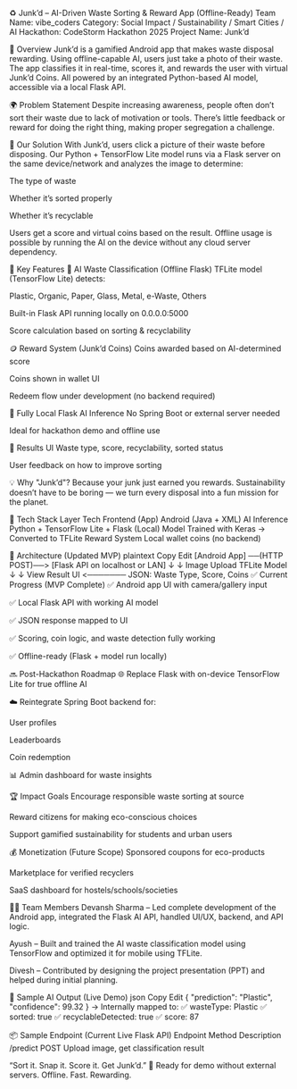 ♻️ Junk’d – AI-Driven Waste Sorting & Reward App (Offline-Ready)
Team Name: vibe_coders
Category: Social Impact / Sustainability / Smart Cities / AI
Hackathon: CodeStorm Hackathon 2025
Project Name: Junk’d

📱 Overview
Junk’d is a gamified Android app that makes waste disposal rewarding. Using offline-capable AI, users just take a photo of their waste. The app classifies it in real-time, scores it, and rewards the user with virtual Junk’d Coins. All powered by an integrated Python-based AI model, accessible via a local Flask API.

🌍 Problem Statement
Despite increasing awareness, people often don’t sort their waste due to lack of motivation or tools. There’s little feedback or reward for doing the right thing, making proper segregation a challenge.

🎯 Our Solution
With Junk’d, users click a picture of their waste before disposing. Our Python + TensorFlow Lite model runs via a Flask server on the same device/network and analyzes the image to determine:

The type of waste

Whether it’s sorted properly

Whether it’s recyclable

Users get a score and virtual coins based on the result. Offline usage is possible by running the AI on the device without any cloud server dependency.

🔑 Key Features
📸 AI Waste Classification (Offline Flask)
TFLite model (TensorFlow Lite) detects:

Plastic, Organic, Paper, Glass, Metal, e-Waste, Others

Built-in Flask API running locally on 0.0.0.0:5000

Score calculation based on sorting & recyclability

🪙 Reward System (Junk’d Coins)
Coins awarded based on AI-determined score

Coins shown in wallet UI

Redeem flow under development (no backend required)

🧠 Fully Local Flask AI Inference
No Spring Boot or external server needed

Ideal for hackathon demo and offline use

🧾 Results UI
Waste type, score, recyclability, sorted status

User feedback on how to improve sorting

💡 Why "Junk’d"?
Because your junk just earned you rewards. Sustainability doesn’t have to be boring — we turn every disposal into a fun mission for the planet.

🧩 Tech Stack
Layer	Tech
Frontend (App)	Android (Java + XML)
AI Inference	Python + TensorFlow Lite + Flask (Local)
Model	Trained with Keras → Converted to TFLite
Reward System	Local wallet coins (no backend)

🧠 Architecture (Updated MVP)
plaintext
Copy
Edit
[Android App] ──(HTTP POST)──> [Flask API on localhost or LAN]
     ↓                                  ↓
  Image Upload                     TFLite Model
     ↓                                  ↓
View Result UI <─────── JSON: Waste Type, Score, Coins
✅ Current Progress (MVP Complete)
✅ Android app UI with camera/gallery input

✅ Local Flask API with working AI model

✅ JSON response mapped to UI

✅ Scoring, coin logic, and waste detection fully working

✅ Offline-ready (Flask + model run locally)

🔜 Post-Hackathon Roadmap
🌐 Replace Flask with on-device TensorFlow Lite for true offline AI

☁️ Reintegrate Spring Boot backend for:

User profiles

Leaderboards

Coin redemption

📊 Admin dashboard for waste insights

🏆 Impact Goals
Encourage responsible waste sorting at source

Reward citizens for making eco-conscious choices

Support gamified sustainability for students and urban users

💰 Monetization (Future Scope)
Sponsored coupons for eco-products

Marketplace for verified recyclers

SaaS dashboard for hostels/schools/societies

👨‍💻 Team Members
Devansh Sharma – Led complete development of the Android app, integrated the Flask AI API, handled UI/UX, backend, and API logic.

Ayush – Built and trained the AI waste classification model using TensorFlow and optimized it for mobile using TFLite.

Divesh – Contributed by designing the project presentation (PPT) and helped during initial planning.

🧪 Sample AI Output (Live Demo)
json
Copy
Edit
{
  "prediction": "Plastic",
  "confidence": 99.32
}
→ Internally mapped to:
✅ wasteType: Plastic
✅ sorted: true
✅ recyclableDetected: true
✅ score: 87

📦 Sample Endpoint (Current Live Flask API)
Endpoint	Method	Description
/predict	POST	Upload image, get classification result

“Sort it. Snap it. Score it. Get Junk’d.” 🌱
Ready for demo without external servers. Offline. Fast. Rewarding.
